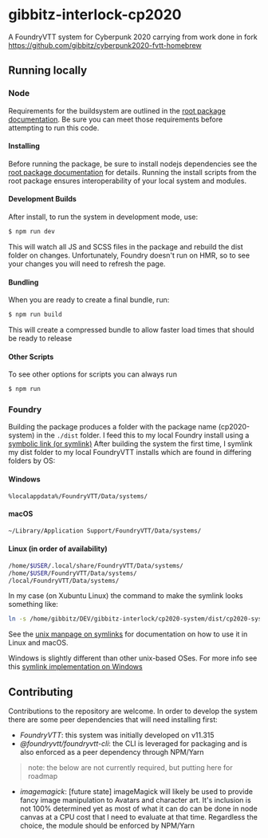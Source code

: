 # gibbitz-interlock-cp2020
A FoundryVTT system for Cyberpunk 2020 carrying from work done in fork https://github.com/gibbitz/cyberpunk2020-fvtt-homebrew

## Running locally
### Node
Requirements for the buildsystem are outlined in the [root package documentation](../../README.md#requirements). Be sure you can meet those requirements before attempting to run this code.

#### Installing
Before running the package, be sure to install nodejs dependencies see the [root package documentation](../../README.md#installing-dependencies) for details. Running the install scripts from the root package ensures interoperability of your local system and modules.

#### Development Builds
After install, to run the system in development mode, use:
```BASH
$ npm run dev
```
This will watch all JS and SCSS files in the package and rebuild the dist folder on changes. Unfortunately, Foundry doesn't run on HMR, so to see your changes you will need to refresh the page.

#### Bundling
When you are ready to create a final bundle, run:
```BASH
$ npm run build
```
This will create a compressed bundle to allow faster load times that should be ready to release

#### Other Scripts
To see other options for scripts you can always run
```BASH
$ npm run
```

### Foundry
Building the package produces a folder with the package name (cp2020-system) in the `./dist` folder.
I feed this to my local Foundry install using a [symbolic link (or symlink)](https://en.wikipedia.org/wiki/Symbolic_link)
After building the system the first time, I symlink my dist folder to my local FoundryVTT installs which are found in differing folders by OS:

#### Windows
```BATCH
%localappdata%/FoundryVTT/Data/systems/
```
#### macOS
```ZSH
~/Library/Application Support/FoundryVTT/Data/systems/
```
#### Linux (in order of availability)
```BASH
/home/$USER/.local/share/FoundryVTT/Data/systems/
/home/$USER/FoundryVTT/Data/systems/
/local/FoundryVTT/Data/systems/
```
In my case (on Xubuntu Linux) the command to make the symlink looks something like:
```BASH
ln -s /home/gibbitz/DEV/gibbitz-interlock/cp2020-system/dist/cp2020-system /home/gibbitz/.local/share/FoundryVTT/Data/systems
```
See the [unix manpage on symlinks](https://www.man7.org/linux/man-pages/man2/symlink.2.html) for documentation on how to use it in Linux and macOS.

Windows is slightly different than other unix-based OSes. For more info see this [symlink implementation on Windows](https://www.howtogeek.com/16226/complete-guide-to-symbolic-links-symlinks-on-windows-or-linux/)

## Contributing
Contributions to the repository are welcome. In order to develop the system there are some peer dependencies that will need installing first:
  * _FoundryVTT_: this system was initially developed on v11.315
  * _@foundryvtt/foundryvtt-cli_: the CLI is leveraged for packaging and is also enforced as a peer dependency through NPM/Yarn
> note: the below are not currently required, but putting here for roadmap
  * _imagemagick_: [future state] imageMagick will likely be used to provide fancy image manipulation to Avatars and character art. It's inclusion is not 100% determined yet as most of what it can do can be done in node canvas at a CPU cost that I need to evaluate at that time. Regardless the choice, the module should be enforced by NPM/Yarn
